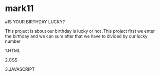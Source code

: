 # mark11
#IS YOUR BIRTHDAY LUCKY?

This project is about our birthday is lucky or not .This project first we enter the birthday and we can sum after that we have to divided by our lucky number


1.HTML


2.CSS

3.JAVASCRIPT
